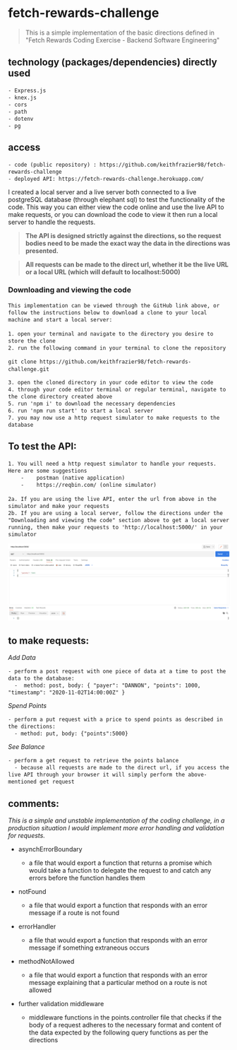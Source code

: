# fetch-rewards-challenge

> This is a simple implementation of the basic directions defined in "Fetch Rewards Coding Exercise - Backend Software Engineering"

## technology (packages/dependencies) directly used

    - Express.js
    - knex.js
    - cors
    - path
    - dotenv
    - pg

## access

    - code (public repository) : https://github.com/keithfrazier98/fetch-rewards-challenge
    - deployed API: https://fetch-rewards-challenge.herokuapp.com/

I created a local server and a live server both connected to a live postgreSQL database (through elephant sql) to test the functionality of the code. This way you can either view the code online and use the live API to make requests, or you can download the code to view it then run a local server to handle the requests.

> **The API is designed strictly against the directions, so the request bodies need to be made the exact way the data in the directions was presented.**

> **All requests can be made to the direct url, whether it be the live URL or a local URL (which will default to localhost:5000)**

### Downloading and viewing the code

    This implementation can be viewed through the GitHub link above, or follow the instructions below to download a clone to your local machine and start a local server:

    1. open your terminal and navigate to the directory you desire to store the clone
    2. run the following command in your terminal to clone the repository

`git clone https://github.com/keithfrazier98/fetch-rewards-challenge.git`

    3. open the cloned directory in your code editor to view the code
    4. through your code editor terminal or regular terminal, navigate to the clone directory created above
    5. run 'npm i' to download the necessary dependencies
    6. run 'npm run start' to start a local server
    7. you may now use a http request simulator to make requests to the database

## To test the API:

    1. You will need a http request simulator to handle your requests. Here are some suggestions
        -    postman (native application)
        -    https://reqbin.com/ (online simulator)

    2a. If you are using the live API, enter the url from above in the simulator and make your requests
    2b. If you are using a local server, follow the directions under the "Downloading and viewing the code" section above to get a local server running, then make your requests to 'http://localhost:5000/' in your simulator

![simulator](/postman.png)

## to make requests:

_Add Data_

    - perform a post request with one piece of data at a time to post the data to the database:
      -  method: post, body: { "payer": "DANNON", "points": 1000, "timestamp": "2020-11-02T14:00:00Z" }

_Spend Points_

    - perform a put request with a price to spend points as described in the directions:
      - method: put, body: {"points":5000}

_See Balance_

    - perform a get request to retrieve the points balance
      - because all requests are made to the direct url, if you access the live API through your browser it will simply perform the above-mentioned get request

## comments:

_This is a simple and unstable implementation of the coding challenge, in a production situation
I would implement more error handling and validation for requests._

- asynchErrorBoundary
  - a file that would export a function that returns a promise which would take a function to delegate the request to and catch any errors before the function handles them
- notFound
  - a file that would export a function that responds with an error message if a route is not found
- errorHandler
  - a file that would export a function that responds with an error message if something extraneous occurs
- methodNotAllowed

  - a file that would export a function that responds with an error message explaining that a particular method on a route is not allowed

- further validation middleware
  - middleware functions in the points.controller file that checks if the body of a request adheres to the necessary format and content of the data expected by the following query functions as per the directions
